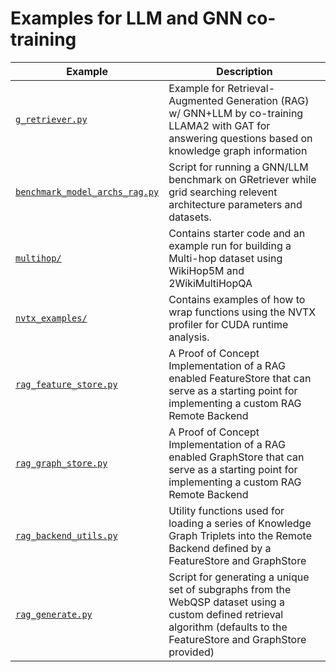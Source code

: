 # Examples for LLM and GNN co-training

| Example                                                          | Description                                                                                                                                                                |
| ---------------------------------------------------------------- | -------------------------------------------------------------------------------------------------------------------------------------------------------------------------- |
| [`g_retriever.py`](./g_retriever.py)                             | Example for Retrieval-Augmented Generation (RAG) w/ GNN+LLM by co-training LLAMA2 with GAT for answering questions based on knowledge graph information                    |
| [`benchmark_model_archs_rag.py`](./benchmark_model_archs_rag.py) | Script for running a GNN/LLM benchmark on GRetriever while grid searching relevent architecture parameters and datasets.                                                   |
| [`multihop/`](./multihop/)                                       | Contains starter code and an example run for building a Multi-hop dataset using WikiHop5M and 2WikiMultiHopQA                                                              |
| [`nvtx_examples/`](./nvtx_examples/)                             | Contains examples of how to wrap functions using the NVTX profiler for CUDA runtime analysis.                                                                              |
| [`rag_feature_store.py`](./rag_feature_store.py)                 | A Proof of Concept Implementation of a RAG enabled FeatureStore that can serve as a starting point for implementing a custom RAG Remote Backend                            |
| [`rag_graph_store.py`](./rag_graph_store.py)                     | A Proof of Concept Implementation of a RAG enabled GraphStore that can serve as a starting point for implementing a custom RAG Remote Backend                              |
| [`rag_backend_utils.py`](./rag_backend_utils.py)                 | Utility functions used for loading a series of Knowledge Graph Triplets into the Remote Backend defined by a FeatureStore and GraphStore                                   |
| [`rag_generate.py`](./rag_generate.py)                           | Script for generating a unique set of subgraphs from the WebQSP dataset using a custom defined retrieval algorithm (defaults to the FeatureStore and GraphStore provided)  |
